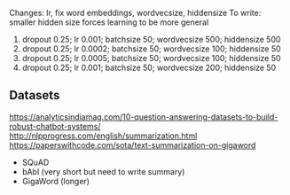 Changes: lr, fix word embeddings, wordvecsize, hiddensize
To write: smaller hidden size forces learning to be more general


1. dropout 0.25; lr 0.001; batchsize 50; wordvecsize 500; hiddensize 500
2. dropout 0.25; lr 0.0002; batchsize 50; wordvecsize 100; hiddensize 50
3. dropout 0.25; lr 0.0005; batchsize 50; wordvecsize 100; hiddensize 50
3. dropout 0.25; lr 0.001; batchsize 50; wordvecsize 200; hiddensize 50

## Datasets

https://analyticsindiamag.com/10-question-answering-datasets-to-build-robust-chatbot-systems/
http://nlpprogress.com/english/summarization.html
https://paperswithcode.com/sota/text-summarization-on-gigaword

- SQuAD
- bAbI (very short but need to write summary)
- GigaWord (longer)